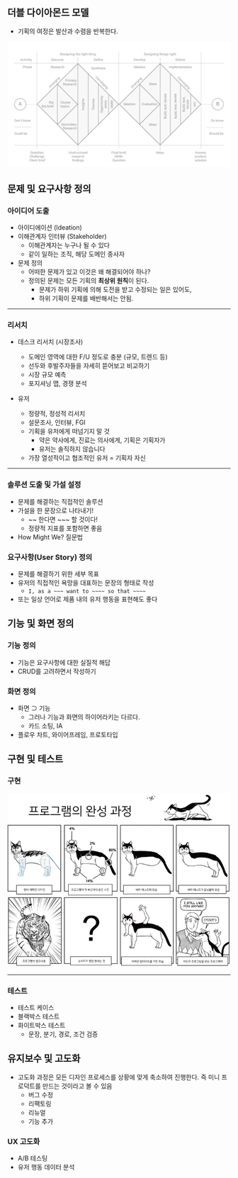 ## 더블 다이아몬드 모델

- 기획의 여정은 발산과 수렴을 반복한다.

![](attachments/Pasted%20image%2020241117190528.png)

## 문제 및 요구사항 정의

### 아이디어 도출

- 아이디에이션 (Ideation)
- 이해관계자 인터뷰 (Stakeholder)
	- 이해관계자는 누구나 될 수 있다
	- 같이 일하는 조직, 해당 도메인 종사자
- 문제 정의
	- 어떠한 문제가 있고 이것은 왜 해결되어야 하나?
	- 정의된 문제는 모든 기획의 **최상위 원칙**이 된다.
		- 문제가 하위 기획에 의해 도전을 받고 수정되는 일은 있어도,
		- 하위 기획이 문제를 배반해서는 안됨.

***

### 리서치

- 데스크 리서치 (시장조사)
	- 도메인 영역에 대한 F/U 정도로 충분 (규모, 트렌드 등)
	- 선두와 후발주자들을 자세히 뜯어보고 비교하기
	- 시장 규모 예측
	- 포지셔닝 맵, 경쟁 분석

- 유저
	- 정량적, 정성적 리서치
	- 설문조사, 인터뷰, FGI
	- 기획을 유저에게 떠넘기지 말 것
		- 약은 약사에게, 진료는 의사에게, 기획은 기획자가
		- 유저는 솔직하지 않습니다
	- 가장 열성적이고 협조적인 유저 = 기획자 자신

---

### 솔루션 도출 및 가설 설정

- 문제를 해결하는 직접적인 솔루션
- 가설을 한 문장으로 나타내기!
	- ~~ 한다면 ~~~ 할 것이다!
	- 정량적 지표를 포함하면 좋음
- How Might We? 질문법

### 요구사항(User Story) 정의

- 문제를 해결하기 위한 세부 목표
- 유저의 직접적인 욕망을 대표하는 문장의 형태로 작성
	- `I, as a ~~~ want to ~~~~ so that ~~~~`
- 또는 일상 언어로 제품 내의 유저 행동을 표현해도 좋다

## 기능 및 화면 정의

### 기능 정의

- 기능은 요구사항에 대한 실질적 해답
- CRUD를 고려하면서 작성하기

### 화면 정의

- 화면 ⊃ 기능
	- 그러나 기능과 화면의 하이어라키는 다르다.
	- 카드 소팅, IA
- 플로우 차트, 와이어프레임, 프로토타입

## 구현 및 테스트

### 구현

![](attachments/프로그램의%20완성%20과정.png)

---

### 테스트

- 테스트 케이스
- 블랙박스 테스트
- 화이트박스 테스트
	- 문장, 분기, 경로, 조건 검증

## 유지보수 및 고도화

- 고도화 과정은 모든 디자인 프로세스를 상황에 맞게 축소하여 진행한다. 즉 미니 프로덕트를 만드는 것이라고 볼 수 있음
	- 버그 수정
	- 리팩토링
	- 리뉴얼
	- 기능 추가

### UX 고도화

- A/B 테스팅
- 유저 행동 데이터 분석